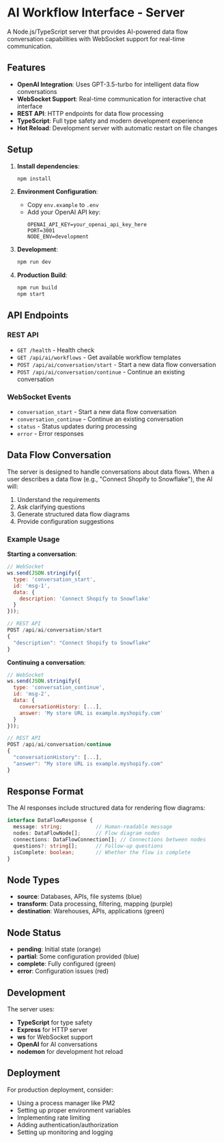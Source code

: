 # AI Workflow Interface - Server

A Node.js/TypeScript server that provides AI-powered data flow conversation capabilities with WebSocket support for real-time communication.

## Features

- **OpenAI Integration**: Uses GPT-3.5-turbo for intelligent data flow conversations
- **WebSocket Support**: Real-time communication for interactive chat interface
- **REST API**: HTTP endpoints for data flow processing
- **TypeScript**: Full type safety and modern development experience
- **Hot Reload**: Development server with automatic restart on file changes

## Setup

1. **Install dependencies**:
   ```bash
   npm install
   ```

2. **Environment Configuration**:
   - Copy `env.example` to `.env`
   - Add your OpenAI API key:
     ```
     OPENAI_API_KEY=your_openai_api_key_here
     PORT=3001
     NODE_ENV=development
     ```

3. **Development**:
   ```bash
   npm run dev
   ```

4. **Production Build**:
   ```bash
   npm run build
   npm start
   ```

## API Endpoints

### REST API

- `GET /health` - Health check
- `GET /api/ai/workflows` - Get available workflow templates
- `POST /api/ai/conversation/start` - Start a new data flow conversation
- `POST /api/ai/conversation/continue` - Continue an existing conversation

### WebSocket Events

- `conversation_start` - Start a new data flow conversation
- `conversation_continue` - Continue an existing conversation
- `status` - Status updates during processing
- `error` - Error responses

## Data Flow Conversation

The server is designed to handle conversations about data flows. When a user describes a data flow (e.g., "Connect Shopify to Snowflake"), the AI will:

1. Understand the requirements
2. Ask clarifying questions
3. Generate structured data flow diagrams
4. Provide configuration suggestions

### Example Usage

**Starting a conversation**:
```javascript
// WebSocket
ws.send(JSON.stringify({
  type: 'conversation_start',
  id: 'msg-1',
  data: {
    description: 'Connect Shopify to Snowflake'
  }
}));

// REST API
POST /api/ai/conversation/start
{
  "description": "Connect Shopify to Snowflake"
}
```

**Continuing a conversation**:
```javascript
// WebSocket
ws.send(JSON.stringify({
  type: 'conversation_continue',
  id: 'msg-2',
  data: {
    conversationHistory: [...],
    answer: 'My store URL is example.myshopify.com'
  }
}));

// REST API
POST /api/ai/conversation/continue
{
  "conversationHistory": [...],
  "answer": "My store URL is example.myshopify.com"
}
```

## Response Format

The AI responses include structured data for rendering flow diagrams:

```typescript
interface DataFlowResponse {
  message: string;           // Human-readable message
  nodes: DataFlowNode[];     // Flow diagram nodes
  connections: DataFlowConnection[]; // Connections between nodes
  questions?: string[];      // Follow-up questions
  isComplete: boolean;       // Whether the flow is complete
}
```

## Node Types

- **source**: Databases, APIs, file systems (blue)
- **transform**: Data processing, filtering, mapping (purple)
- **destination**: Warehouses, APIs, applications (green)

## Node Status

- **pending**: Initial state (orange)
- **partial**: Some configuration provided (blue)
- **complete**: Fully configured (green)
- **error**: Configuration issues (red)

## Development

The server uses:
- **TypeScript** for type safety
- **Express** for HTTP server
- **ws** for WebSocket support
- **OpenAI** for AI conversations
- **nodemon** for development hot reload

## Deployment

For production deployment, consider:
- Using a process manager like PM2
- Setting up proper environment variables
- Implementing rate limiting
- Adding authentication/authorization
- Setting up monitoring and logging
